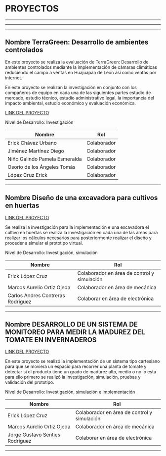# PROYECTOS

---

---


---

## Nombre **TerraGreen: Desarrollo de ambientes controlados**




En este proyecto se realiza la evaluación de TerraGreen: Desarrollo de ambientes controlados mediante la implementación de cámaras climáticas reduciendo el campo a ventas en Huajuapan de León así como ventas por internet.

En este proyecto se realizan la investigación en conjunto con los compañeros de equipo en cada una de las siguientes partes estudio de mercado, estudio técnico, estudio administrativo legal, la importancia del impacto ambiental, estudio económico y evaluación económica.

[LINK DEL PROYECTO](https://drive.google.com/file/d/1B2amRmLYHrzueNwFi7FCP0GPzkvrNsbW/view?usp=sharing)

Nivel de Desarrollo: Investigación

| Nombre                                  | Rol         |
|-----------------------------------------|-------------|
| Erick Chávez Urbano                     | Colaborador |
| Jiménez Martínez Diego                  | Colaborador |
| Niño Galindo Pamela Esmeralda           | Colaborador |
| Osorio de los Ángeles Tomás             | Colaborador |
| López Cruz Erick                        | Colaborador |

---

## Nombre   Diseño de una excavadora para cultivos en huertas

[LINK DEL PROYECTO](https://drive.google.com/file/d/1cPDh4uy8YpbTmI8Kl_ffilPy6Lt7HlvX/view?usp=sharing)

Se realiza la investigación para la implementación e una excavadora el cultivo en huertas se realiza la investigación en cada una de las áreas para realizar los cálculos necesarios para posteriormente realizar el diseño y proceder a simular el prototipo virtual.

Nivel de Desarrollo: Investigación, simulación

| Nombre                                  | Rol         |
|-----------------------------------------|-------------|
| Erick López Cruz                        | Colaborador en área de control y simulación |
| Marcos Aurelio Ortiz Ojeda               | Colaborador en área de mecánica |
|Carlos Andres Contreras Rodriguez         |Colaborar en área de electrónica|

---



## Nombre   DESARROLLO DE UN SISTEMA DE MONITOREO PARA MEDIR LA MADUREZ DEL TOMATE EN INVERNADEROS


[LINK DEL PROYECTO](https://drive.google.com/file/d/1IWx1uug2jpLCYcbQHLIxPNc7Dbh7oqAw/view?usp=sharing)

En este proyecto se realizó la implementación de un sistema tipo cartesiano para que se moviera un espacio para recorrer una planta de tomate y detectar si el producto tiene un grado de madurez alto, medio o no lo esta para ello primero se realizó la investigación, simulación, pruebas y validación del prototipo.

Nivel de Desarrollo: Investigación, simulación e implementación

| Nombre                                  | Rol         |
|-----------------------------------------|-------------|
| Erick López Cruz                        | Colaborador en área de control y simulación |
| Marcos Aurelio Ortiz Ojeda               | Colaborador en área de mecánica |
|Jorge Gustavo Senties Rodriguez      |Colaborar en área de electrónica|

---





